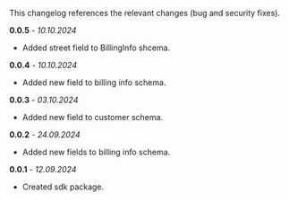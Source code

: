 This changelog references the relevant changes (bug and security fixes).

**0.0.5** - _10.10.2024_

- Added street field to BillingInfo shcema.

**0.0.4** - _10.10.2024_

- Added new field to billing info schema.

**0.0.3** - _03.10.2024_

- Added new field to customer schema.

**0.0.2** - _24.09.2024_

- Added new fields to billing info schema.

**0.0.1** - _12.09.2024_

- Created sdk package.
